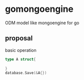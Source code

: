 # gomongoengine
ODM model like mongoengine for go 
## proposal
basic operation
```go
type A struct{
  
}
database.Save(&A{})
```
